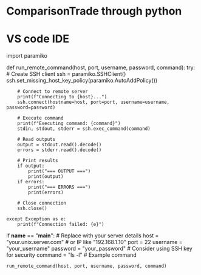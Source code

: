 # ComparisonTrade through python
# VS code IDE




import paramiko

def run_remote_command(host, port, username, password, command):
    try:
        # Create SSH client
        ssh = paramiko.SSHClient()
        ssh.set_missing_host_key_policy(paramiko.AutoAddPolicy())

        # Connect to remote server
        print(f"Connecting to {host}...")
        ssh.connect(hostname=host, port=port, username=username, password=password)

        # Execute command
        print(f"Executing command: {command}")
        stdin, stdout, stderr = ssh.exec_command(command)

        # Read outputs
        output = stdout.read().decode()
        errors = stderr.read().decode()

        # Print results
        if output:
            print("=== OUTPUT ===")
            print(output)
        if errors:
            print("=== ERRORS ===")
            print(errors)

        # Close connection
        ssh.close()

    except Exception as e:
        print(f"Connection failed: {e}")


if __name__ == "__main__":
    # Replace with your server details
    host = "your.unix.server.com"   # or IP like "192.168.1.10"
    port = 22
    username = "your_username"
    password = "your_password"   # Consider using SSH key for security
    command = "ls -l"  # Example command

    run_remote_command(host, port, username, password, command)

